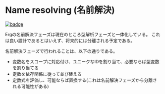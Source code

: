 # Name resolving (名前解決)

[![badge](https://img.shields.io/endpoint.svg?url=https%3A%2F%2Fgezf7g7pd5.execute-api.ap-northeast-1.amazonaws.com%2Fdefault%2Fsource_up_to_date%3Fowner%3Derg-lang%26repos%3Derg%26ref%3Dmain%26path%3Ddoc/EN/compiler/phases/04_name_resolve.md%26commit_hash%3D19bab4ae63af9415da20ebd7499c668144da5ea6)](https://gezf7g7pd5.execute-api.ap-northeast-1.amazonaws.com/default/source_up_to_date?owner=erg-lang&repos=erg&ref=main&path=doc/EN/compiler/phases/04_name_resolve.md&commit_hash=19bab4ae63af9415da20ebd7499c668144da5ea6)

Ergの名前解決フェーズは現在のところ型解析フェーズと一体化している。
これは良い設計であるとはいえず、将来的には分離される予定である。

名前解決フェーズで行われることは、以下の通りである。

* 変数名をスコープに対応付け、ユニークなIDを割り当て、必要ならば型変数を割り当てる
* 定数を依存関係に従って並び替える
* 定数式を評価し、可能ならば置換する(これは名前解決フェーズから分離される可能性がある)
